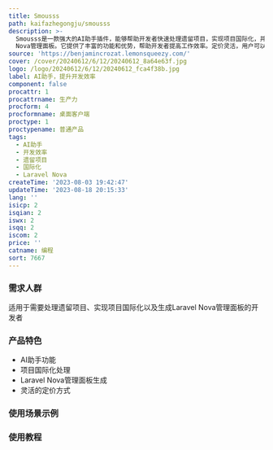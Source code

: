 ```yaml
---
title: Smousss
path: kaifazhegongju/smousss
description: >-
  Smousss是一款强大的AI助手插件，能够帮助开发者快速处理遗留项目，实现项目国际化，并生成Laravel
  Nova管理面板。它提供了丰富的功能和优势，帮助开发者提高工作效率。定价灵活，用户可以根据自身需求购买不同数量的Token来使用。Smousss适用于各种编程场景，帮助开发者更好地管理和开发项目。
source: 'https://benjamincrozat.lemonsqueezy.com/'
cover: /cover/20240612/6/12/20240612_8a64e63f.jpg
logo: /logo/20240612/6/12/20240612_fca4f38b.jpg
label: AI助手，提升开发效率
component: false
procattr: 1
procattrname: 生产力
procform: 4
procformname: 桌面客户端
proctype: 1
proctypename: 普通产品
tags:
  - AI助手
  - 开发效率
  - 遗留项目
  - 国际化
  - Laravel Nova
createTime: '2023-08-03 19:42:47'
updateTime: '2023-08-18 20:15:33'
lang: ''
isicp: 2
isqian: 2
iswx: 2
isqq: 2
iscom: 2
price: ''
catname: 编程
sort: 7667
---
```




### 需求人群
适用于需要处理遗留项目、实现项目国际化以及生成Laravel Nova管理面板的开发者

### 产品特色
- AI助手功能
- 项目国际化处理
- Laravel Nova管理面板生成
- 灵活的定价方式

### 使用场景示例


### 使用教程


  
